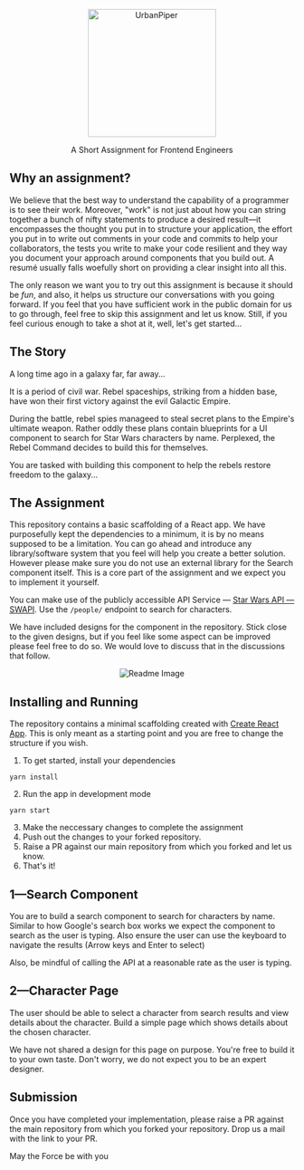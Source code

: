 <p align="center">
  <img src="https://s3-ap-southeast-1.amazonaws.com/asia.urbanpiper.com/static/frontend/images/logo.svg" alt="UrbanPiper" width="226">
</p>

<p align="center">A Short Assignment for Frontend Engineers</p>

## Why an assignment?
We believe that the best way to understand the capability of a programmer is to see their work. 
Moreover, "work" is not just about how you can string together a bunch of nifty statements to produce a desired result—it encompasses the thought you put in to structure your application, the effort you put in to write out comments in your code and commits to help your collaborators, 
the tests you write to make your code resilient and they way you document your approach around components that you build out. 
A resumé usually falls woefully short on providing a clear insight into all this. 

The only reason we want you to try out this assignment is because it should be _fun_, and also, 
it helps us structure our conversations with you going forward. If you feel that you have sufficient work in the 
public domain for us to go through, feel free to skip this assignment and let us know. 
Still, if you feel curious enough to take a shot at it, well, let's get started...

## The Story
A long time ago in a galaxy far, far away...

It is a period of civil war. Rebel spaceships, striking from a hidden base, have won their first victory against the evil Galactic Empire.

During the battle, rebel spies manageed to steal secret plans to the Empire's ultimate weapon. Rather oddly these plans contain
blueprints for a UI component to search for Star Wars characters by name. Perplexed, the Rebel Command decides to build this for themselves.

You are tasked with building this component to help the rebels restore freedom to the galaxy...

## The Assignment
This repository contains a basic scaffolding of a React app. We have purposefully kept the dependencies to a minimum, 
it is by no means supposed to be a limitation. You can go ahead and introduce any library/software system that you 
feel will help you create a better solution. However please make sure you do not use an external library for the Search component itself. This is a core part of the assignment and we expect you to implement it yourself.

You can make use of the publicly accessible API Service — [Star Wars API — SWAPI](https://swapi.dev/). Use the `/people/` endpoint to search for characters.

We have included designs for the component in the repository. Stick close to the given designs, but if you feel like some aspect can be improved
please feel free to do so. We would love to discuss that in the discussions that follow.

<p align="center">
  <img src="https://user-images.githubusercontent.com/1500309/87780788-0a5b1600-c84d-11ea-8209-6873be1f8b26.png" alt="Readme Image">
</p>

## Installing and Running
The repository contains a minimal scaffolding created with [Create React App](https://github.com/facebook/create-react-app). This is only meant as
a starting point and you are free to change the structure if you wish. 

1. To get started, install your dependencies
```
yarn install
```

2. Run the app in development mode
```
yarn start
```

3. Make the neccessary changes to complete the assignment
4. Push out the changes to your forked repository.
5. Raise a PR against our main repository from which you forked and let us know.
6. That's it!

## 1—Search Component
You are to build a search component to search for characters by name. Similar to how Google's search box works
we expect the component to search as the user is typing. Also ensure the user can use the keyboard to navigate the results (Arrow keys and Enter to select)

Also, be mindful of calling the API at a reasonable rate as the user is typing.

## 2—Character Page
The user should be able to select a character from search results and view details about the character. Build a simple page
which shows details about the chosen character. 

We have not shared a design for this page on purpose. You're free to build it to your own taste. Don't worry, we do not expect you to
be an expert designer.

## Submission
Once you have completed your implementation, please raise a PR against the main repository from which you forked your repository. 
Drop us a mail with the link to your PR.

May the Force be with you 
